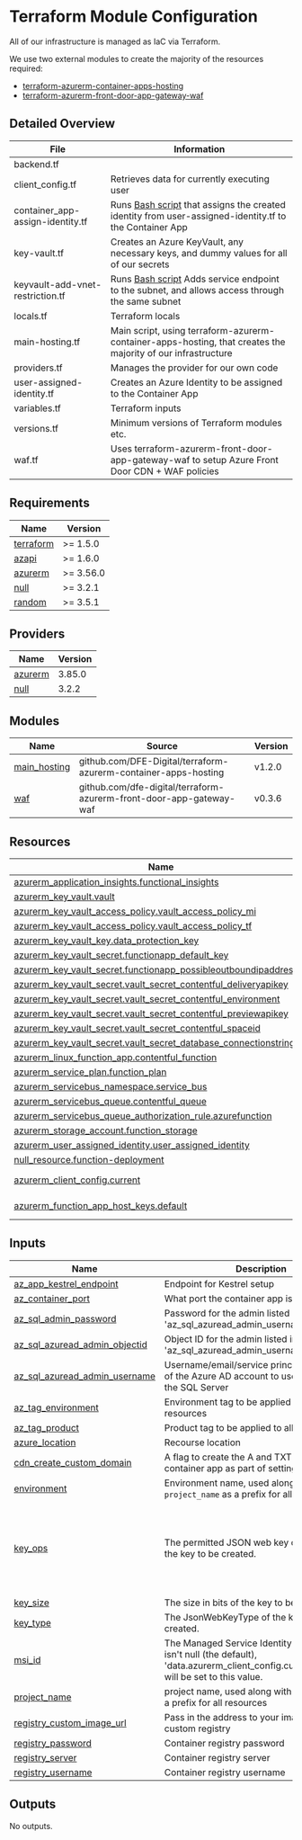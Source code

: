 # Terraform Module Configuration

All of our infrastructure is managed as IaC via Terraform.

We use two external modules to create the majority of the resources required:
- [terraform-azurerm-container-apps-hosting](https://github.com/DFE-Digital/terraform-azurerm-container-apps-hosting)
- [terraform-azurerm-front-door-app-gateway-waf](https://github.com/dfe-digital/terraform-azurerm-front-door-app-gateway-waf)

## Detailed Overview

| File                             | Information                                                                                                                                                     |
| -------------------------------- | --------------------------------------------------------------------------------------------------------------------------------------------------------------- |
| backend.tf                       |                                                                                                                                                                 |
| client_config.tf                 | Retrieves data for currently executing user                                                                                                                     |
| container_app-assign-identity.tf | Runs [Bash script](../terraform/scripts/assign-user-identity-to-app.sh) that assigns the created identity from user-assigned-identity.tf to the Container App   |
| key-vault.tf                     | Creates an Azure KeyVault, any necessary keys, and dummy values for all of our secrets                                                                          |
| keyvault-add-vnet-restriction.tf | Runs [Bash script](../terraform/scripts/add-keyvault-service-endpoint-to-app.sh) Adds service endpoint to the subnet, and allows access through the same subnet |
| locals.tf                        | Terraform locals                                                                                                                                                |
| main-hosting.tf                  | Main script, using terraform-azurerm-container-apps-hosting, that creates the majority of our infrastructure                                                    |
| providers.tf                     | Manages the provider for our own code                                                                                                                           |
| user-assigned-identity.tf        | Creates an Azure Identity to be assigned to the Container App                                                                                                   |
| variables.tf                     | Terraform inputs                                                                                                                                                |
| versions.tf                      | Minimum versions of Terraform modules etc.                                                                                                                      |
| waf.tf                           | Uses terraform-azurerm-front-door-app-gateway-waf to setup Azure Front Door CDN + WAF policies                                                                  |

<!-- BEGIN_TF_DOCS -->
## Requirements

| Name                                                                      | Version   |
| ------------------------------------------------------------------------- | --------- |
| <a name="requirement_terraform"></a> [terraform](#requirement\_terraform) | >= 1.5.0  |
| <a name="requirement_azapi"></a> [azapi](#requirement\_azapi)             | >= 1.6.0  |
| <a name="requirement_azurerm"></a> [azurerm](#requirement\_azurerm)       | >= 3.56.0 |
| <a name="requirement_null"></a> [null](#requirement\_null)                | >= 3.2.1  |
| <a name="requirement_random"></a> [random](#requirement\_random)          | >= 3.5.1  |

## Providers

| Name | Version |
|------|---------|
| <a name="provider_azurerm"></a> [azurerm](#provider\_azurerm) | 3.85.0 |
| <a name="provider_null"></a> [null](#provider\_null) | 3.2.2 |

## Modules

| Name                                                                       | Source                                                              | Version |
| -------------------------------------------------------------------------- | ------------------------------------------------------------------- | ------- |
| <a name="module_main_hosting"></a> [main\_hosting](#module\_main\_hosting) | github.com/DFE-Digital/terraform-azurerm-container-apps-hosting     | v1.2.0  |
| <a name="module_waf"></a> [waf](#module\_waf)                              | github.com/dfe-digital/terraform-azurerm-front-door-app-gateway-waf | v0.3.6  |

## Resources

| Name | Type |
|------|------|
| [azurerm_application_insights.functional_insights](https://registry.terraform.io/providers/hashicorp/azurerm/latest/docs/resources/application_insights) | resource |
| [azurerm_key_vault.vault](https://registry.terraform.io/providers/hashicorp/azurerm/latest/docs/resources/key_vault) | resource |
| [azurerm_key_vault_access_policy.vault_access_policy_mi](https://registry.terraform.io/providers/hashicorp/azurerm/latest/docs/resources/key_vault_access_policy) | resource |
| [azurerm_key_vault_access_policy.vault_access_policy_tf](https://registry.terraform.io/providers/hashicorp/azurerm/latest/docs/resources/key_vault_access_policy) | resource |
| [azurerm_key_vault_key.data_protection_key](https://registry.terraform.io/providers/hashicorp/azurerm/latest/docs/resources/key_vault_key) | resource |
| [azurerm_key_vault_secret.functionapp_default_key](https://registry.terraform.io/providers/hashicorp/azurerm/latest/docs/resources/key_vault_secret) | resource |
| [azurerm_key_vault_secret.functionapp_possibleoutboundipaddresses](https://registry.terraform.io/providers/hashicorp/azurerm/latest/docs/resources/key_vault_secret) | resource |
| [azurerm_key_vault_secret.vault_secret_contentful_deliveryapikey](https://registry.terraform.io/providers/hashicorp/azurerm/latest/docs/resources/key_vault_secret) | resource |
| [azurerm_key_vault_secret.vault_secret_contentful_environment](https://registry.terraform.io/providers/hashicorp/azurerm/latest/docs/resources/key_vault_secret) | resource |
| [azurerm_key_vault_secret.vault_secret_contentful_previewapikey](https://registry.terraform.io/providers/hashicorp/azurerm/latest/docs/resources/key_vault_secret) | resource |
| [azurerm_key_vault_secret.vault_secret_contentful_spaceid](https://registry.terraform.io/providers/hashicorp/azurerm/latest/docs/resources/key_vault_secret) | resource |
| [azurerm_key_vault_secret.vault_secret_database_connectionstring](https://registry.terraform.io/providers/hashicorp/azurerm/latest/docs/resources/key_vault_secret) | resource |
| [azurerm_linux_function_app.contentful_function](https://registry.terraform.io/providers/hashicorp/azurerm/latest/docs/resources/linux_function_app) | resource |
| [azurerm_service_plan.function_plan](https://registry.terraform.io/providers/hashicorp/azurerm/latest/docs/resources/service_plan) | resource |
| [azurerm_servicebus_namespace.service_bus](https://registry.terraform.io/providers/hashicorp/azurerm/latest/docs/resources/servicebus_namespace) | resource |
| [azurerm_servicebus_queue.contentful_queue](https://registry.terraform.io/providers/hashicorp/azurerm/latest/docs/resources/servicebus_queue) | resource |
| [azurerm_servicebus_queue_authorization_rule.azurefunction](https://registry.terraform.io/providers/hashicorp/azurerm/latest/docs/resources/servicebus_queue_authorization_rule) | resource |
| [azurerm_storage_account.function_storage](https://registry.terraform.io/providers/hashicorp/azurerm/latest/docs/resources/storage_account) | resource |
| [azurerm_user_assigned_identity.user_assigned_identity](https://registry.terraform.io/providers/hashicorp/azurerm/latest/docs/resources/user_assigned_identity) | resource |
| [null_resource.function-deployment](https://registry.terraform.io/providers/hashicorp/null/latest/docs/resources/resource) | resource |
| [azurerm_client_config.current](https://registry.terraform.io/providers/hashicorp/azurerm/latest/docs/data-sources/client_config) | data source |
| [azurerm_function_app_host_keys.default](https://registry.terraform.io/providers/hashicorp/azurerm/latest/docs/data-sources/function_app_host_keys) | data source |

## Inputs

| Name                                                                                                                              | Description                                                                                                                                           | Type           | Default                                                                                                        | Required |
| --------------------------------------------------------------------------------------------------------------------------------- | ----------------------------------------------------------------------------------------------------------------------------------------------------- | -------------- | -------------------------------------------------------------------------------------------------------------- | :------: |
| <a name="input_az_app_kestrel_endpoint"></a> [az\_app\_kestrel\_endpoint](#input\_az\_app\_kestrel\_endpoint)                     | Endpoint for Kestrel setup                                                                                                                            | `string`       | n/a                                                                                                            |   yes    |
| <a name="input_az_container_port"></a> [az\_container\_port](#input\_az\_container\_port)                                         | What port the container app is bound to                                                                                                               | `number`       | `8080`                                                                                                         |    no    |
| <a name="input_az_sql_admin_password"></a> [az\_sql\_admin\_password](#input\_az\_sql\_admin\_password)                           | Password for the admin listed in the 'az\_sql\_azuread\_admin\_username' variable                                                                     | `string`       | n/a                                                                                                            |   yes    |
| <a name="input_az_sql_azuread_admin_objectid"></a> [az\_sql\_azuread\_admin\_objectid](#input\_az\_sql\_azuread\_admin\_objectid) | Object ID for the admin listed in the 'az\_sql\_azuread\_admin\_username' variable                                                                    | `string`       | n/a                                                                                                            |   yes    |
| <a name="input_az_sql_azuread_admin_username"></a> [az\_sql\_azuread\_admin\_username](#input\_az\_sql\_azuread\_admin\_username) | Username/email/service principal name/etc of the Azure AD account to use as admin for the SQL Server                                                  | `string`       | n/a                                                                                                            |   yes    |
| <a name="input_az_tag_environment"></a> [az\_tag\_environment](#input\_az\_tag\_environment)                                      | Environment tag to be applied to all resources                                                                                                        | `string`       | n/a                                                                                                            |   yes    |
| <a name="input_az_tag_product"></a> [az\_tag\_product](#input\_az\_tag\_product)                                                  | Product tag to be applied to all resources                                                                                                            | `string`       | n/a                                                                                                            |   yes    |
| <a name="input_azure_location"></a> [azure\_location](#input\_azure\_location)                                                    | Recourse location                                                                                                                                     | `string`       | n/a                                                                                                            |   yes    |
| <a name="input_cdn_create_custom_domain"></a> [cdn\_create\_custom\_domain](#input\_cdn\_create\_custom\_domain)                  | A flag to create the A and TXT records for the container app as part of setting up the cdn                                                            | `bool`         | `false`                                                                                                        |    no    |
| <a name="input_environment"></a> [environment](#input\_environment)                                                               | Environment name, used along with `project_name` as a prefix for all resources                                                                        | `string`       | n/a                                                                                                            |   yes    |
| <a name="input_key_ops"></a> [key\_ops](#input\_key\_ops)                                                                         | The permitted JSON web key operations of the key to be created.                                                                                       | `list(string)` | <pre>[<br>  "decrypt",<br>  "encrypt",<br>  "sign",<br>  "unwrapKey",<br>  "verify",<br>  "wrapKey"<br>]</pre> |    no    |
| <a name="input_key_size"></a> [key\_size](#input\_key\_size)                                                                      | The size in bits of the key to be created.                                                                                                            | `number`       | `2048`                                                                                                         |    no    |
| <a name="input_key_type"></a> [key\_type](#input\_key\_type)                                                                      | The JsonWebKeyType of the key to be created.                                                                                                          | `string`       | `"RSA"`                                                                                                        |    no    |
| <a name="input_msi_id"></a> [msi\_id](#input\_msi\_id)                                                                            | The Managed Service Identity ID. If this value isn't null (the default), 'data.azurerm\_client\_config.current.object\_id' will be set to this value. | `string`       | `null`                                                                                                         |    no    |
| <a name="input_project_name"></a> [project\_name](#input\_project\_name)                                                          | project name, used along with `environment` as a prefix for all resources                                                                             | `string`       | n/a                                                                                                            |   yes    |
| <a name="input_registry_custom_image_url"></a> [registry\_custom\_image\_url](#input\_registry\_custom\_image\_url)               | Pass in the address to your image from your custom registry                                                                                           | `string`       | n/a                                                                                                            |   yes    |
| <a name="input_registry_password"></a> [registry\_password](#input\_registry\_password)                                           | Container registry password                                                                                                                           | `string`       | n/a                                                                                                            |   yes    |
| <a name="input_registry_server"></a> [registry\_server](#input\_registry\_server)                                                 | Container registry server                                                                                                                             | `string`       | n/a                                                                                                            |   yes    |
| <a name="input_registry_username"></a> [registry\_username](#input\_registry\_username)                                           | Container registry username                                                                                                                           | `string`       | n/a                                                                                                            |   yes    |

## Outputs

No outputs.
<!-- END_TF_DOCS -->